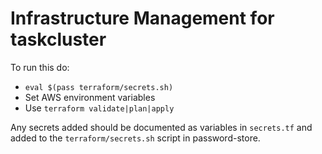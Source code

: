 Infrastructure Management for taskcluster
=========================================

To run this do:
 * `eval $(pass terraform/secrets.sh)`
 * Set AWS environment variables
 * Use `terraform validate|plan|apply`

Any secrets added should be documented as variables in `secrets.tf` and added
to the `terraform/secrets.sh` script in password-store.

